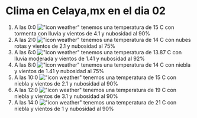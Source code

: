 # Clima en Celaya,mx en el dia 02

1. A las 0:0 !["icon weather"](http://openweathermap.org/img/w/11n.png) tenemos una temperatura de 15 C con tormenta con lluvia y  vientos de 4.1 y nubosidad al 90%
1. A las 2:0 !["icon weather"](http://openweathermap.org/img/w/04n.png) tenemos una temperatura de 14 C con nubes rotas y  vientos de 2.1 y nubosidad al 75%
1. A las 6:0 !["icon weather"](http://openweathermap.org/img/w/10n.png) tenemos una temperatura de 13.87 C con lluvia moderada y  vientos de 1.41 y nubosidad al 92%
1. A las 8:0 !["icon weather"](http://openweathermap.org/img/w/50n.png) tenemos una temperatura de 14 C con niebla y  vientos de 1.41 y nubosidad al 75%
1. A las 10:0 !["icon weather"](http://openweathermap.org/img/w/50d.png) tenemos una temperatura de 15 C con niebla y  vientos de 2.1 y nubosidad al 90%
1. A las 12:0 !["icon weather"](http://openweathermap.org/img/w/50d.png) tenemos una temperatura de 19 C con niebla y  vientos de 3.1 y nubosidad al 90%
1. A las 14:0 !["icon weather"](http://openweathermap.org/img/w/50d.png) tenemos una temperatura de 21 C con niebla y  vientos de 1 y nubosidad al 90%
